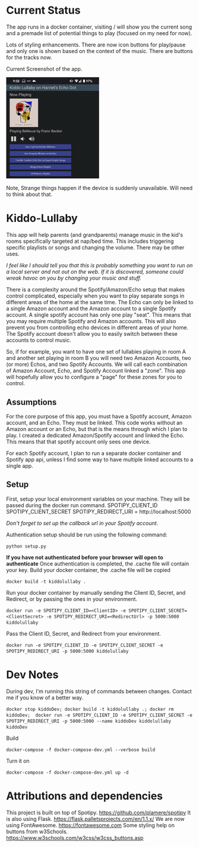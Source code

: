 # Current Status
The app runs in a docker container, visiting / will show you the current song and a premade list of potential things to play (focused on my need for now). 

Lots of styling enhancements.
There are now icon buttons for play/pause and only one is shown based on the context of the music. 
There are buttons for the tracks now.

Current Screenshot of the app.

<img src="https://github.com/joshuarlowry/Kiddo-Lullaby/blob/main/images/Screenshot1.png" width="250px" alt="Screenshot showing the album art, Play/Pause button, Volume Low and High, as well as a list of playlists as buttons."/>

Note, Strange things happen if the device is suddenly unavailable. Will need to think about that. 

# Kiddo-Lullaby
This app will help parents (and grandparents) manage music in the kid's rooms specifically targeted at nap/bed time. This includes triggering specific playlists or songs and changing the volume. There may be other uses. 

*I feel like I should tell you that this is probably something you want to run on a local server and not out on the web. If it is discovered, someone could wreak havoc on you by changing your music and stuff.*

There is a complexity around the Spotify/Amazon/Echo setup that makes control complicated, especially when you want to play separate songs in different areas of the home at the same time. The Echo can only be linked to a single Amazon account and the Amazon account to a single Spotify account. A single spotify account has only one play "seat". This means that you may require multiple Spotify and Amazon accounts. This will also prevent you from controlling echo devices in different areas of your home. The Spotify account doesn't allow you to easily switch between these accounts to control music. 

So, if for example, you want to have one set of lullabies playing in room A and another set playing in room B you will need two Amazon Accounts, two (or more) Echos, and two Spotify Accounts. We will call each combination of Amazon Account, Echo, and Spotify Account linked a "zone". This app will hopefully allow you to configure a "page" for these zones for you to control. 

## Assumptions
For the core purpose of this app, you must have a Spotify account, Amazon account, and an Echo. They must be linked. This code works without an Amazon account or an Echo, but that is the means through which I plan to play. I created a dedicated Amazon/Spotify account and linked the Echo. This means that that spotify account only sees one device. 

For each Spotify account, I plan to run a separate docker container and Spotify app api, unless I find some way to have multiple linked accounts to a single app. 

## Setup
First, setup your local environment variables on your machine. They will be passed during the docker run command. 
SPOTIPY_CLIENT_ID
SPOTIPY_CLIENT_SECRET
SPOTIPY_REDIRECT_URI = http://localhost:5000

*Don't forget to set up the callback url in your Spotify account.*

Authentication setup should be run using the following command:
```
python setup.py
```
__If you have not authenticated before your browser will open to authenticate__
Once authentication is completed, the .cache file will contain your key.
Build your docker container, the .cache file will be copied
```
docker build -t kiddolullaby .
```
Run your docker container by manually sending the Client ID, Secret, and Redirect, or by passing the ones in your environment.
```
docker run -e SPOTIPY_CLIENT_ID=<ClientID> -e SPOTIPY_CLIENT_SECRET=<ClientSecret> -e SPOTIPY_REDIRECT_URI=<RedirectUrl> -p 5000:5000 kiddolullaby
```
Pass the Client ID, Secret, and Redirect from your environment.
```
docker run -e SPOTIPY_CLIENT_ID -e SPOTIPY_CLIENT_SECRET -e SPOTIPY_REDIRECT_URI -p 5000:5000 kiddolullaby
```

# Dev Notes

During dev, I'm running this string of commands between changes. Contact me if you know of a better way.
```
docker stop kiddoDev; docker build -t kiddolullaby .; docker rm kiddoDev;  docker run -e SPOTIPY_CLIENT_ID -e SPOTIPY_CLIENT_SECRET -e SPOTIPY_REDIRECT_URI -p 5000:5000 --name kiddoDev kiddolullaby
kiddoDev
```

Build
```
docker-compose -f docker-compose-dev.yml --verbose build
```

Turn it on
```
docker-compose -f docker-compose-dev.yml up -d
```
# Attributions and dependencies
This project is built on top of Spotipy. https://github.com/plamere/spotipy
It is also using Flask. https://flask.palletsprojects.com/en/1.1.x/
We are now using FontAwesome. https://fontawesome.com
Some styling help on buttons from w3Schools. https://www.w3schools.com/w3css/w3css_buttons.asp 
